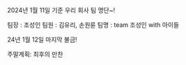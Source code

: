 2024년 1월 11일 기준 우리 회사 팀 명단~!

팀장 : 조성인
팀원 : 김유리, 손원륜
팀명 : team 조성인 with 아이들

24년 1월 12일 마지막 불금!

주말계획: 최후의 만찬